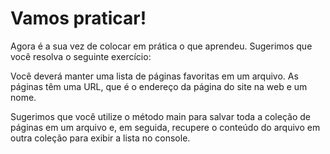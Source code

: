 # Vamos praticar!

Agora é a sua vez de colocar em prática o que aprendeu. Sugerimos que você resolva o seguinte exercício:

Você deverá manter uma lista de páginas favoritas em um arquivo. As páginas têm uma URL, que é o endereço da página do site na web e um nome.

Sugerimos que você utilize o método main para salvar toda a coleção de páginas em um arquivo e, em seguida, recupere o conteúdo do arquivo em outra coleção para exibir a lista no console.

